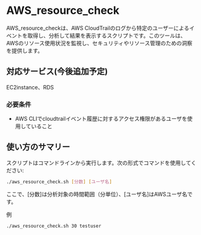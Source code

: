 # AWS_resource_check

AWS_resource_checkは、AWS CloudTrailのログから特定のユーザーによるイベントを取得し、分析して結果を表示するスクリプトです。このツールは、AWSのリソース使用状況を監視し、セキュリティやリソース管理のための洞察を提供します。

## 対応サービス(今後追加予定)
EC2instance、RDS


### 必要条件
- AWS CLIでcloudtrailイベント履歴に対するアクセス権限があるユーザを使用していること

## 使い方のサマリー

スクリプトはコマンドラインから実行します。次の形式でコマンドを使用してください:

```bash
./aws_resource_check.sh [分数] [ユーザ名]
```
ここで、[分数]は分析対象の時間範囲（分単位）、[ユーザ名]はAWSユーザ名です。

例
```bash
./aws_resource_check.sh 30 testuser
```
